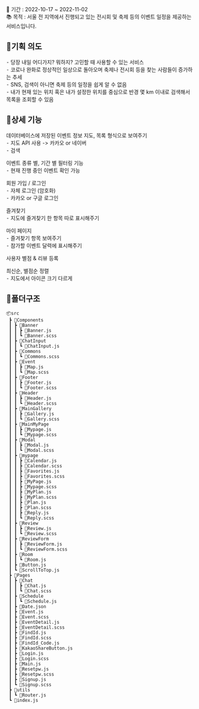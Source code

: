 📅  기간 : 2022-10-17 ~ 2022-11-02 <br>
📚  목적 : 서울 전 지역에서 진행되고 있는 전시회 및 축제 등의 이벤트 일정을 제공하는 서비스입니다.

## 📌기획 의도
⁃ 당장 내일 어디가지? 뭐하지? 고민할 때 사용할 수 있는 서비스<br>
⁃ 코로나 완화로 정상적인 일상으로 돌아오며 축제나 전시회 등을 찾는 사람들이 증가하는 추세<br>
⁃ SNS, 검색이 아니면 축제 등의 일정을 쉽게 알 수 없음<br>
⁃ 내가 현재 있는 위치 혹은 내가 설정한 위치를 중심으로 반경 몇 km 이내로 검색해서 목록을 조회할 수 있음<br>

## 📌상세 기능
데이터베이스에 저장된 이벤트 정보 지도, 목록 형식으로 보여주기<br>
⁃ 지도 API 사용 -> 카카오 or 네이버<br>
⁃ 검색<br>

이벤트 종류 별, 기간 별 필터링 기능 <br>
⁃ 현재 진행 중인 이벤트 확인 가능<br>

회원 가입 / 로그인<br>
⁃ 자체 로그인 (암호화)<br>
⁃ 카카오 or 구글 로그인<br>


즐겨찾기<br>
⁃ 지도에 즐겨찾기 한 항목 따로 표시해주기<br>

마이 페이지<br>
⁃ 즐겨찾기 항목 보여주기<br>
⁃ 참가할 이벤트 달력에 표시해주기<br>

사용자 별점 & 리뷰 등록<br>

최신순, 별점순 정렬<br>
⁃ 지도에서 아이콘 크기 다르게<br>

## 📌폴더구조
```
📦src
 ┣ 📂Components
 ┃ ┣ 📂Banner
 ┃ ┃ ┣ 📜Banner.js
 ┃ ┃ ┗ 📜Banner.scss
 ┃ ┣ 📂ChatInput
 ┃ ┃ ┗ 📜ChatInput.js
 ┃ ┣ 📂Commons
 ┃ ┃ ┗ 📜Commons.scss
 ┃ ┣ 📂Event
 ┃ ┃ ┣ 📜Map.js
 ┃ ┃ ┗ 📜Map.scss
 ┃ ┣ 📂Footer
 ┃ ┃ ┣ 📜Footer.js
 ┃ ┃ ┗ 📜Footer.scss
 ┃ ┣ 📂Header
 ┃ ┃ ┣ 📜Header.js
 ┃ ┃ ┗ 📜Header.scss
 ┃ ┣ 📂MainGallery
 ┃ ┃ ┣ 📜Gallery.js
 ┃ ┃ ┗ 📜Gallery.scss
 ┃ ┣ 📂MainMyPage
 ┃ ┃ ┣ 📜Mypage.js
 ┃ ┃ ┗ 📜Mypage.scss
 ┃ ┣ 📂Modal
 ┃ ┃ ┣ 📜Modal.js
 ┃ ┃ ┗ 📜Modal.scss
 ┃ ┣ 📂mypage
 ┃ ┃ ┣ 📜Calendar.js
 ┃ ┃ ┣ 📜Calendar.scss
 ┃ ┃ ┣ 📜Favorites.js
 ┃ ┃ ┣ 📜Favorites.scss
 ┃ ┃ ┣ 📜MyPage.js
 ┃ ┃ ┣ 📜Mypage.scss
 ┃ ┃ ┣ 📜MyPlan.js
 ┃ ┃ ┣ 📜MyPlan.scss
 ┃ ┃ ┣ 📜Plan.js
 ┃ ┃ ┣ 📜Plan.scss
 ┃ ┃ ┣ 📜Reply.js
 ┃ ┃ ┗ 📜Reply.scss
 ┃ ┣ 📂Review
 ┃ ┃ ┣ 📜Review.js
 ┃ ┃ ┗ 📜Review.scss
 ┃ ┣ 📂ReviewForm
 ┃ ┃ ┣ 📜ReviewForm.js
 ┃ ┃ ┗ 📜ReviewForm.scss
 ┃ ┣ 📂Room
 ┃ ┃ ┗ 📜Room.js
 ┃ ┣ 📜Button.js
 ┃ ┗ 📜ScrollToTop.js
 ┣ 📂Pages
 ┃ ┣ 📂Chat
 ┃ ┃ ┣ 📜Chat.js
 ┃ ┃ ┗ 📜Chat.scss
 ┃ ┣ 📂Schedule
 ┃ ┃ ┗ 📜Schedule.js
 ┃ ┣ 📜Date.json
 ┃ ┣ 📜Event.js
 ┃ ┣ 📜Event.scss
 ┃ ┣ 📜EventDetail.js
 ┃ ┣ 📜EventDetail.scss
 ┃ ┣ 📜FindId.js
 ┃ ┣ 📜FindId.scss
 ┃ ┣ 📜FindId_Code.js
 ┃ ┣ 📜KakaoShareButton.js
 ┃ ┣ 📜Login.js
 ┃ ┣ 📜Login.scss
 ┃ ┣ 📜Main.js
 ┃ ┣ 📜Resetpw.js
 ┃ ┣ 📜Resetpw.scss
 ┃ ┣ 📜Signup.js
 ┃ ┗ 📜Signup.scss
 ┣ 📂utils
 ┃ ┗ 📜Router.js
 ┗ 📜index.js
```